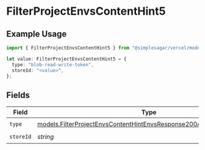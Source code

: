 # FilterProjectEnvsContentHint5

## Example Usage

```typescript
import { FilterProjectEnvsContentHint5 } from "@simplesagar/vercel/models/filterprojectenvsop.js";

let value: FilterProjectEnvsContentHint5 = {
  type: "blob-read-write-token",
  storeId: "<value>",
};
```

## Fields

| Field                                                                                                                                                | Type                                                                                                                                                 | Required                                                                                                                                             | Description                                                                                                                                          |
| ---------------------------------------------------------------------------------------------------------------------------------------------------- | ---------------------------------------------------------------------------------------------------------------------------------------------------- | ---------------------------------------------------------------------------------------------------------------------------------------------------- | ---------------------------------------------------------------------------------------------------------------------------------------------------- |
| `type`                                                                                                                                               | [models.FilterProjectEnvsContentHintEnvsResponse200ApplicationJSONType](../models/filterprojectenvscontenthintenvsresponse200applicationjsontype.md) | :heavy_check_mark:                                                                                                                                   | N/A                                                                                                                                                  |
| `storeId`                                                                                                                                            | *string*                                                                                                                                             | :heavy_check_mark:                                                                                                                                   | N/A                                                                                                                                                  |